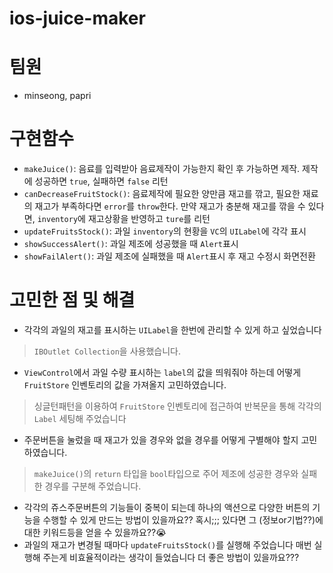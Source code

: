 # ios-juice-maker
# 팀원
- minseong, papri

# 구현함수
- `makeJuice()`: 음료를 입력받아 음료제작이 가능한지 확인 후 가능하면 제작. 제작에 성공하면 `true`, 실패하면 `false` 리턴
- `canDecreaseFruitStock()`: 음료제작에 필요한 양만큼 재고를 깎고, 필요한 재료의 재고가 부족하다면 `error`를 `throw`한다. 만약 재고가 충분해 재고를 깎을 수 있다면, `inventory`에 재고상황을 반영하고 `ture`를 리턴
- `updateFruitsStock()`: 과일 `inventory`의 현황을 `VC`의 `UILabel`에 각각 표시
- `showSuccessAlert()`: 과일 제조에 성공했을 때 `Alert`표시
- `showFailAlert()`: 과일 제조에 실패했을 때 `Alert`표시 후 재고 수정시 화면전환

# 고민한 점 및 해결
- 각각의 과일의 재고를 표시하는 `UILabel`을 한번에 관리할 수 있게 하고 싶었습니다
> `IBOutlet Collection`을 사용했습니다.
- `ViewControl`에서 과일 수량 표시하는 `label`의 값을 띄워줘야 하는데 어떻게 `FruitStore` 인벤토리의 값을 가져올지 고민하였습니다.
> 싱글턴패턴을 이용하여 `FruitStore` 인벤토리에 접근하여 반복문을 통해  각각의 `Label` 세팅해 주었습니다
- 주문버튼을 눌렀을 때 재고가 있을 경우와 없을 경우를 어떻게 구별해야 할지 고민하였습니다.
> `makeJuice()`의 `return` 타입을 `bool`타입으로 주어 제조에 성공한 경우와 실패한 경우를 구분해 주었습니다.
- 각각의 쥬스주문버튼의 기능들이 중복이 되는데 하나의 액션으로 다양한 버튼의 기능을 수행할 수 있게 만드는 방법이 있을까요?? 혹시;;; 있다면 그 (정보or기법??)에대한 키워드등을 얻을 수 있을까요??😭
- 과일의 재고가 변경될 때마다 `updateFruitsStock()`를 실행해 주었습니다 매번 실행해 주는게 비효율적이라는 생각이 들었습니다 더 좋은 방법이 있을까요???
